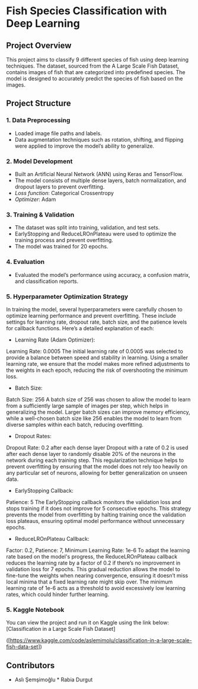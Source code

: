 # Fish Species Classification with Deep Learning

## Project Overview

This project aims to classify 9 different species of fish using deep learning techniques. The dataset, sourced from the A Large Scale Fish Dataset, contains images of fish that are categorized into predefined species. The model is designed to accurately predict the species of fish based on the images.

## Project Structure

### 1. Data Preprocessing

* Loaded image file paths and labels.
* Data augmentation techniques such as rotation, shifting, and flipping were applied to improve the model’s ability to generalize.

### 2. Model Development

* Built an Artificial Neural Network (ANN) using Keras and TensorFlow.
* The model consists of multiple dense layers, batch normalization, and dropout layers to prevent overfitting.
* *Loss function*: Categorical Crossentropy
* *Optimizer*: Adam

### 3. Training & Validation

* The dataset was split into training, validation, and test sets.
* EarlyStopping and ReduceLROnPlateau were used to optimize the training process and prevent overfitting.
* The model was trained for 20 epochs.

### 4. Evaluation

* Evaluated the model’s performance using accuracy, a confusion matrix, and classification reports.

### 5. Hyperparameter Optimization Strategy
In training the model, several hyperparameters were carefully chosen to optimize learning performance and prevent overfitting. These include settings for learning rate, dropout rate, batch size, and the patience levels for callback functions. Here’s a detailed explanation of each:

 * Learning Rate (Adam Optimizer):

Learning Rate: 0.0005
The initial learning rate of 0.0005 was selected to provide a balance between speed and stability in learning. Using a smaller learning rate, we ensure that the model makes more refined adjustments to the weights in each epoch, reducing the risk of overshooting the minimum loss.
 * Batch Size:

Batch Size: 256
A batch size of 256 was chosen to allow the model to learn from a sufficiently large sample of images per step, which helps in generalizing the model. Larger batch sizes can improve memory efficiency, while a well-chosen batch size like 256 enables the model to learn from diverse samples within each batch, reducing overfitting.
 * Dropout Rates:

Dropout Rate: 0.2 after each dense layer
Dropout with a rate of 0.2 is used after each dense layer to randomly disable 20% of the neurons in the network during each training step. This regularization technique helps to prevent overfitting by ensuring that the model does not rely too heavily on any particular set of neurons, allowing for better generalization on unseen data.
 * EarlyStopping Callback:

Patience: 5
The EarlyStopping callback monitors the validation loss and stops training if it does not improve for 5 consecutive epochs. This strategy prevents the model from overfitting by halting training once the validation loss plateaus, ensuring optimal model performance without unnecessary epochs.
 * ReduceLROnPlateau Callback:

Factor: 0.2, Patience: 7, Minimum Learning Rate: 1e-6
To adapt the learning rate based on the model's progress, the ReduceLROnPlateau callback reduces the learning rate by a factor of 0.2 if there’s no improvement in validation loss for 7 epochs. This gradual reduction allows the model to fine-tune the weights when nearing convergence, ensuring it doesn’t miss local minima that a fixed learning rate might skip over. The minimum learning rate of 1e-6 acts as a threshold to avoid excessively low learning rates, which could hinder further learning.

### 5. Kaggle Notebook

You can view the project and run it on Kaggle using the link below:
[Classification in a Large Scale Fish Dataset]

([https://www.kaggle.com/code/aslemimolu/classification-in-a-large-scale-fish-data-set])


## Contributors

* Aslı Şemşimoğlu
* Rabia Durgut
